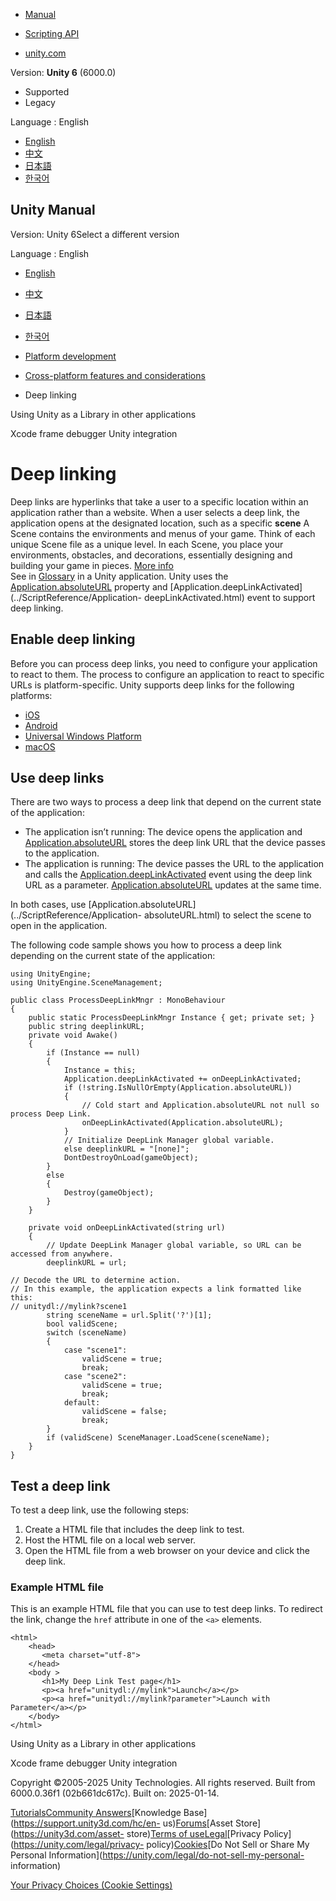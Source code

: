 [](https://docs.unity3d.com)

  * [Manual](../Manual/index.html)
  * [Scripting API](../ScriptReference/index.html)

  * [unity.com](https://unity.com/)

Version: **Unity 6** (6000.0)

  * Supported
  * Legacy

Language : English

  * [English](/Manual/deep-linking.html)
  * [中文](/cn/current/Manual/deep-linking.html)
  * [日本語](/ja/current/Manual/deep-linking.html)
  * [한국어](/kr/current/Manual/deep-linking.html)

[](https://docs.unity3d.com)

## Unity Manual

Version: Unity 6Select a different version

Language : English

  * [English](/Manual/deep-linking.html)
  * [中文](/cn/current/Manual/deep-linking.html)
  * [日本語](/ja/current/Manual/deep-linking.html)
  * [한국어](/kr/current/Manual/deep-linking.html)

  * [Platform development ](PlatformSpecific.html)
  * [Cross-platform features and considerations](cross-platform-features.html)
  * Deep linking

[](UnityasaLibrary.html)

Using Unity as a Library in other applications

[](XcodeFrameDebuggerIntegration.html)

Xcode frame debugger Unity integration

# Deep linking

Deep links are hyperlinks that take a user to a specific location within an
application rather than a website. When a user selects a deep link, the
application opens at the designated location, such as a specific **scene** A
Scene contains the environments and menus of your game. Think of each unique
Scene file as a unique level. In each Scene, you place your environments,
obstacles, and decorations, essentially designing and building your game in
pieces. [More info](CreatingScenes.html)  
See in [Glossary](Glossary.html#Scene) in a Unity application. Unity uses the
[Application.absoluteURL](../ScriptReference/Application-absoluteURL.html)
property and [Application.deepLinkActivated](../ScriptReference/Application-
deepLinkActivated.html) event to support deep linking.

## Enable deep linking

Before you can process deep links, you need to configure your application to
react to them. The process to configure an application to react to specific
URLs is platform-specific. Unity supports deep links for the following
platforms:

  * [iOS](deep-linking-ios.html)
  * [Android](deep-linking-android.html)
  * [Universal Windows Platform](deep-linking-universal-windows-platform.html)
  * [macOS](deep-linking-macos.html)

## Use deep links

There are two ways to process a deep link that depend on the current state of
the application:

  * The application isn’t running: The device opens the application and [Application.absoluteURL](../ScriptReference/Application-absoluteURL.html) stores the deep link URL that the device passes to the application.
  * The application is running: The device passes the URL to the application and calls the [Application.deepLinkActivated](../ScriptReference/Application-deepLinkActivated.html) event using the deep link URL as a parameter. [Application.absoluteURL](../ScriptReference/Application-absoluteURL.html) updates at the same time.

In both cases, use [Application.absoluteURL](../ScriptReference/Application-
absoluteURL.html) to select the scene to open in the application.

The following code sample shows you how to process a deep link depending on
the current state of the application:

    
    
    using UnityEngine;
    using UnityEngine.SceneManagement;
    
    public class ProcessDeepLinkMngr : MonoBehaviour
    {
        public static ProcessDeepLinkMngr Instance { get; private set; }
        public string deeplinkURL;
        private void Awake()
        {
            if (Instance == null)
            {
                Instance = this;                
                Application.deepLinkActivated += onDeepLinkActivated;
                if (!string.IsNullOrEmpty(Application.absoluteURL))
                {
                    // Cold start and Application.absoluteURL not null so process Deep Link.
                    onDeepLinkActivated(Application.absoluteURL);
                }
                // Initialize DeepLink Manager global variable.
                else deeplinkURL = "[none]";
                DontDestroyOnLoad(gameObject);
            }
            else
            {
                Destroy(gameObject);
            }
        }
     
        private void onDeepLinkActivated(string url)
        {
            // Update DeepLink Manager global variable, so URL can be accessed from anywhere.
            deeplinkURL = url;
            
    // Decode the URL to determine action. 
    // In this example, the application expects a link formatted like this:
    // unitydl://mylink?scene1
            string sceneName = url.Split('?')[1];
            bool validScene;
            switch (sceneName)
            {
                case "scene1":
                    validScene = true;
                    break;
                case "scene2":
                    validScene = true;
                    break;
                default:
                    validScene = false;
                    break;
            }
            if (validScene) SceneManager.LoadScene(sceneName);
        }
    }
    

## Test a deep link

To test a deep link, use the following steps:

  1. Create a HTML file that includes the deep link to test.
  2. Host the HTML file on a local web server.
  3. Open the HTML file from a web browser on your device and click the deep link.

### Example HTML file

This is an example HTML file that you can use to test deep links. To redirect
the link, change the `href` attribute in one of the `<a>` elements.

    
    
    <html>
        <head>
           <meta charset="utf-8">
        </head>
        <body >
           <h1>My Deep Link Test page</h1>
           <p><a href="unitydl://mylink">Launch</a></p>
           <p><a href="unitydl://mylink?parameter">Launch with Parameter</a></p>
        </body>
    </html>
    

[](UnityasaLibrary.html)

Using Unity as a Library in other applications

[](XcodeFrameDebuggerIntegration.html)

Xcode frame debugger Unity integration

Copyright ©2005-2025 Unity Technologies. All rights reserved. Built from
6000.0.36f1 (02b661dc617c). Built on: 2025-01-14.

[Tutorials](https://learn.unity.com/)[Community
Answers](https://answers.unity3d.com)[Knowledge
Base](https://support.unity3d.com/hc/en-
us)[Forums](https://forum.unity3d.com)[Asset Store](https://unity3d.com/asset-
store)[Terms of
use](https://docs.unity3d.com/Manual/TermsOfUse.html)[Legal](https://unity.com/legal)[Privacy
Policy](https://unity.com/legal/privacy-
policy)[Cookies](https://unity.com/legal/cookie-policy)[Do Not Sell or Share
My Personal Information](https://unity.com/legal/do-not-sell-my-personal-
information)

[Your Privacy Choices (Cookie Settings)](javascript:void\(0\);)

